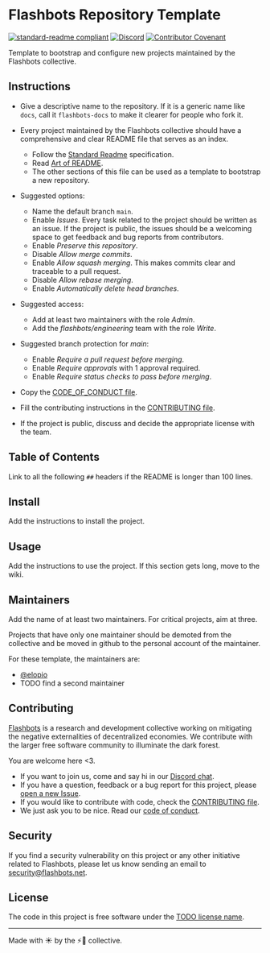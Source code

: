# Flashbots Repository Template

[![standard-readme compliant](https://img.shields.io/badge/readme%20style-standard-brightgreen.svg?style=flat-round)](https://github.com/RichardLitt/standard-readme)
[![Discord](https://img.shields.io/discord/755466764501909692)](https://discord.com/invite/7hvTycdNcK)
[![Contributor Covenant](https://img.shields.io/badge/Contributor%20Covenant-2.1-4baaaa.svg)](CODE_OF_CONDUCT.md)

Template to bootstrap and configure new projects maintained by the Flashbots collective.

## Instructions

- Give a descriptive name to the repository. If it is a generic name like `docs`, call it `flashbots-docs` to make it clearer for people who fork it.

- Every project maintained by the Flashbots collective should have a comprehensive and clear README file that serves as an index.
  - Follow the [Standard Readme](https://github.com/RichardLitt/standard-readme/blob/master/spec.md) specification.
  - Read [Art of README](https://github.com/hackergrrl/art-of-readme).
  - The other sections of this file can be used as a template to bootstrap a new repository.

- Suggested options:
  - Name the default branch `main`.
  - Enable _Issues_. Every task related to the project should be written as an issue. If the project is public, the issues should be a welcoming space to get feedback and bug reports from contributors.
  - Enable _Preserve this repository_.
  - Disable _Allow merge commits_.
  - Enable _Allow squash merging_. This makes commits clear and traceable to a pull request.
  - Disable _Allow rebase merging_.
  - Enable _Automatically delete head branches_.

- Suggested access:
  - Add at least two maintainers with the role _Admin_.
  - Add the _flashbots/engineering_ team with the role _Write_.

- Suggested branch protection for _main_:
  - Enable _Require a pull request before merging_.
  - Enable _Require approvals_ with 1 approval required.
  - Enable _Require status checks to pass before merging_.

- Copy the [CODE_OF_CONDUCT file](CODE_OF_CONDUCT.md).

- Fill the contributing instructions in the [CONTRIBUTING file](CONTRIBUTING.md).

- If the project is public, discuss and decide the appropriate license with the team.

## Table of Contents

Link to all the following `##` headers if the README is longer than 100 lines.

## Install

Add the instructions to install the project.

## Usage

Add the instructions to use the project. If this section gets long, move to the wiki.

## Maintainers

Add the name of at least two maintainers. For critical projects, aim at three.

Projects that have only one maintainer should be demoted from the collective and be moved in github to the personal account of the maintainer.

For these template, the maintainers are:

- [@elopio](https://github.com/elopio)
- TODO find a second maintainer

## Contributing

[Flashbots](https://flashbots.net) is a research and development collective working on mitigating the negative externalities of decentralized economies. We contribute with the larger free software community to illuminate the dark forest.

You are welcome here <3.

- If you want to join us, come and say hi in our [Discord chat](https://discord.com/invite/7hvTycdNcK).
- If you have a question, feedback or a bug report for this project, please [open a new Issue](https://github.com/flashbots/flashbots-repository-template/issues).
- If you would like to contribute with code, check the [CONTRIBUTING file](CONTRIBUTING.md).
- We just ask you to be nice. Read our [code of conduct](CODE_OF_CONDUCT.md).

## Security

If you find a security vulnerability on this project or any other initiative related to Flashbots, please let us know sending an email to security@flashbots.net.

## License

The code in this project is free software under the [TODO license name](LICENSE).

---

Made with ☀️ by the ⚡🤖 collective.
